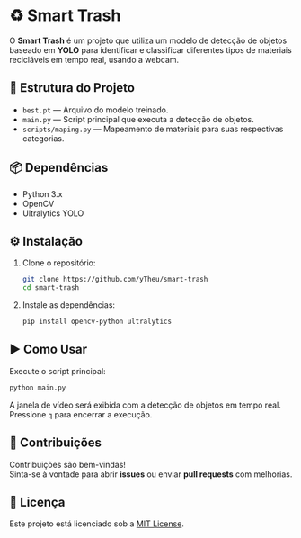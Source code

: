 # ♻️ Smart Trash

O **Smart Trash** é um projeto que utiliza um modelo de detecção de objetos baseado em **YOLO** para identificar e classificar diferentes tipos de materiais recicláveis em tempo real, usando a webcam.

## 📁 Estrutura do Projeto

- `best.pt` — Arquivo do modelo treinado.
- `main.py` — Script principal que executa a detecção de objetos.
- `scripts/maping.py` — Mapeamento de materiais para suas respectivas categorias.

## 📦 Dependências

- Python 3.x
- OpenCV
- Ultralytics YOLO

## ⚙️ Instalação

1. Clone o repositório:
   ```bash
   git clone https://github.com/yTheu/smart-trash
   cd smart-trash
   ```

2. Instale as dependências:
   ```bash
   pip install opencv-python ultralytics
   ```

## ▶️ Como Usar

Execute o script principal:
```bash
python main.py
```

A janela de vídeo será exibida com a detecção de objetos em tempo real.  
Pressione `q` para encerrar a execução.

## 🤝 Contribuições

Contribuições são bem-vindas!  
Sinta-se à vontade para abrir **issues** ou enviar **pull requests** com melhorias.

## 📄 Licença

Este projeto está licenciado sob a [MIT License](LICENSE).
